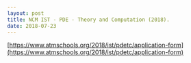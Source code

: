 ```yaml
---
layout: post
title: NCM IST - PDE - Theory and Computation (2018).
date: 2018-07-23
---
```


[https://www.atmschools.org/2018/ist/pdetc/application-form](https://www.atmschools.org/2018/ist/pdetc/application-form)
